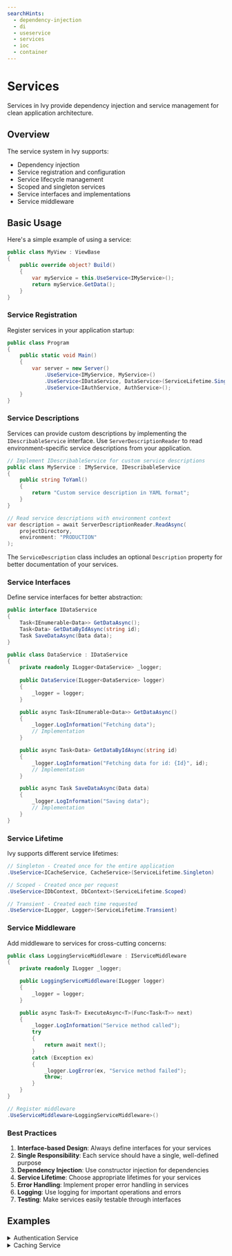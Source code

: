 ```yaml
---
searchHints:
  - dependency-injection
  - di
  - useservice
  - services
  - ioc
  - container
---
```


# Services

<Ingress>
Services in Ivy provide dependency injection and service management for clean application architecture.
</Ingress>

## Overview

The service system in Ivy supports:

- Dependency injection
- Service registration and configuration
- Service lifecycle management
- Scoped and singleton services
- Service interfaces and implementations
- Service middleware

## Basic Usage

Here's a simple example of using a service:

```csharp
public class MyView : ViewBase
{
    public override object? Build()
    {
        var myService = this.UseService<IMyService>();
        return myService.GetData();
    }
}
```

### Service Registration

Register services in your application startup:

```csharp
public class Program
{
    public static void Main()
    {
        var server = new Server()
            .UseService<IMyService, MyService>()
            .UseService<IDataService, DataService>(ServiceLifetime.Singleton)
            .UseService<IAuthService, AuthService>();
    }
}
```

### Service Descriptions

Services can provide custom descriptions by implementing the `IDescribableService` interface. Use `ServerDescriptionReader` to read environment-specific service descriptions from your application.

```csharp
// Implement IDescribableService for custom service descriptions
public class MyService : IMyService, IDescribableService
{
    public string ToYaml()
    {
        return "Custom service description in YAML format";
    }
}

// Read service descriptions with environment context
var description = await ServerDescriptionReader.ReadAsync(
    projectDirectory,
    environment: "PRODUCTION"
);
```

The `ServiceDescription` class includes an optional `Description` property for better documentation of your services.

### Service Interfaces

Define service interfaces for better abstraction:

```csharp
public interface IDataService
{
    Task<IEnumerable<Data>> GetDataAsync();
    Task<Data> GetDataByIdAsync(string id);
    Task SaveDataAsync(Data data);
}

public class DataService : IDataService
{
    private readonly ILogger<DataService> _logger;
    
    public DataService(ILogger<DataService> logger)
    {
        _logger = logger;
    }

    public async Task<IEnumerable<Data>> GetDataAsync()
    {
        _logger.LogInformation("Fetching data");
        // Implementation
    }

    public async Task<Data> GetDataByIdAsync(string id)
    {
        _logger.LogInformation("Fetching data for id: {Id}", id);
        // Implementation
    }

    public async Task SaveDataAsync(Data data)
    {
        _logger.LogInformation("Saving data");
        // Implementation
    }
}
```

### Service Lifetime

Ivy supports different service lifetimes:

```csharp
// Singleton - Created once for the entire application
.UseService<ICacheService, CacheService>(ServiceLifetime.Singleton)

// Scoped - Created once per request
.UseService<IDbContext, DbContext>(ServiceLifetime.Scoped)

// Transient - Created each time requested
.UseService<ILogger, Logger>(ServiceLifetime.Transient)
```

### Service Middleware

Add middleware to services for cross-cutting concerns:

```csharp
public class LoggingServiceMiddleware : IServiceMiddleware
{
    private readonly ILogger _logger;

    public LoggingServiceMiddleware(ILogger logger)
    {
        _logger = logger;
    }

    public async Task<T> ExecuteAsync<T>(Func<Task<T>> next)
    {
        _logger.LogInformation("Service method called");
        try
        {
            return await next();
        }
        catch (Exception ex)
        {
            _logger.LogError(ex, "Service method failed");
            throw;
        }
    }
}

// Register middleware
.UseServiceMiddleware<LoggingServiceMiddleware>()
```

### Best Practices

1. **Interface-based Design**: Always define interfaces for your services
2. **Single Responsibility**: Each service should have a single, well-defined purpose
3. **Dependency Injection**: Use constructor injection for dependencies
4. **Service Lifetime**: Choose appropriate lifetimes for your services
5. **Error Handling**: Implement proper error handling in services
6. **Logging**: Use logging for important operations and errors
7. **Testing**: Make services easily testable through interfaces

## Examples

<Details>
<Summary>
Authentication Service
</Summary>
<Body>

```csharp
public interface IAuthService
{
    Task<bool> ValidateCredentialsAsync(string username, string password);
    Task<string> GenerateTokenAsync(User user);
    Task<User?> GetCurrentUserAsync();
}

public class AuthService : IAuthService
{
    private readonly IUserRepository _userRepository;
    private readonly ITokenService _tokenService;
    private readonly IHttpContextAccessor _httpContextAccessor;

    public AuthService(
        IUserRepository userRepository,
        ITokenService tokenService,
        IHttpContextAccessor httpContextAccessor)
    {
        _userRepository = userRepository;
        _tokenService = tokenService;
        _httpContextAccessor = httpContextAccessor;
    }

    public async Task<bool> ValidateCredentialsAsync(string username, string password)
    {
        var user = await _userRepository.GetByUsernameAsync(username);
        if (user == null) return false;
        
        return await _userRepository.ValidatePasswordAsync(user, password);
    }

    public async Task<string> GenerateTokenAsync(User user)
    {
        return await _tokenService.GenerateTokenAsync(user);
    }

    public async Task<User?> GetCurrentUserAsync()
    {
        var userId = _httpContextAccessor.HttpContext?.User?.FindFirst(ClaimTypes.NameIdentifier)?.Value;
        if (userId == null) return null;
        
        return await _userRepository.GetByIdAsync(userId);
    }
}
```

</Body>
</Details>

<Details>
<Summary>
Caching Service
</Summary>
<Body>

```csharp
public interface ICacheService
{
    Task<T?> GetAsync<T>(string key);
    Task SetAsync<T>(string key, T value, TimeSpan? expiry = null);
    Task RemoveAsync(string key);
}

public class CacheService : ICacheService
{
    private readonly IDistributedCache _cache;
    private readonly ILogger<CacheService> _logger;

    public CacheService(
        IDistributedCache cache,
        ILogger<CacheService> logger)
    {
        _cache = cache;
        _logger = logger;
    }

    public async Task<T?> GetAsync<T>(string key)
    {
        try
        {
            var data = await _cache.GetAsync(key);
            if (data == null) return default;
            
            return JsonSerializer.Deserialize<T>(data);
        }
        catch (Exception ex)
        {
            _logger.LogError(ex, "Error getting cache for key: {Key}", key);
            return default;
        }
    }

    public async Task SetAsync<T>(string key, T value, TimeSpan? expiry = null)
    {
        try
        {
            var options = new DistributedCacheEntryOptions
            {
                AbsoluteExpirationRelativeToNow = expiry
            };
            
            var data = JsonSerializer.SerializeToUtf8Bytes(value);
            await _cache.SetAsync(key, data, options);
        }
        catch (Exception ex)
        {
            _logger.LogError(ex, "Error setting cache for key: {Key}", key);
        }
    }

    public async Task RemoveAsync(string key)
    {
        try
        {
            await _cache.RemoveAsync(key);
        }
        catch (Exception ex)
        {
            _logger.LogError(ex, "Error removing cache for key: {Key}", key);
        }
    }
}
```

</Body>
</Details>
